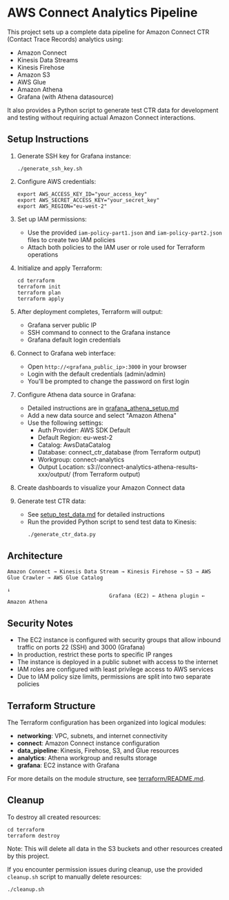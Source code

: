 # AWS Connect Analytics Pipeline

This project sets up a complete data pipeline for Amazon Connect CTR (Contact Trace Records) analytics using:
- Amazon Connect
- Kinesis Data Streams
- Kinesis Firehose
- Amazon S3
- AWS Glue
- Amazon Athena
- Grafana (with Athena datasource)

It also provides a Python script to generate test CTR data for development and testing without requiring actual Amazon Connect interactions.

## Setup Instructions

1. Generate SSH key for Grafana instance:
   ```
   ./generate_ssh_key.sh
   ```

2. Configure AWS credentials:
   ```
   export AWS_ACCESS_KEY_ID="your_access_key"
   export AWS_SECRET_ACCESS_KEY="your_secret_key"
   export AWS_REGION="eu-west-2"
   ```
   
3. Set up IAM permissions:
   - Use the provided `iam-policy-part1.json` and `iam-policy-part2.json` files to create two IAM policies
   - Attach both policies to the IAM user or role used for Terraform operations

4. Initialize and apply Terraform:
   ```
   cd terraform
   terraform init
   terraform plan
   terraform apply
   ```

5. After deployment completes, Terraform will output:
   - Grafana server public IP
   - SSH command to connect to the Grafana instance
   - Grafana default login credentials

6. Connect to Grafana web interface:
   - Open `http://<grafana_public_ip>:3000` in your browser
   - Login with the default credentials (admin/admin)
   - You'll be prompted to change the password on first login

7. Configure Athena data source in Grafana:
   - Detailed instructions are in [grafana_athena_setup.md](grafana_athena_setup.md)
   - Add a new data source and select "Amazon Athena"
   - Use the following settings:
     - Auth Provider: AWS SDK Default
     - Default Region: eu-west-2
     - Catalog: AwsDataCatalog
     - Database: connect_ctr_database (from Terraform output)
     - Workgroup: connect-analytics
     - Output Location: s3://connect-analytics-athena-results-xxx/output/ (from Terraform output)

8. Create dashboards to visualize your Amazon Connect data

9. Generate test CTR data:
   - See [setup_test_data.md](setup_test_data.md) for detailed instructions
   - Run the provided Python script to send test data to Kinesis:
     ```bash
     ./generate_ctr_data.py
     ```

## Architecture

```
Amazon Connect → Kinesis Data Stream → Kinesis Firehose → S3 → AWS Glue Crawler → AWS Glue Catalog
                                                                                       ↓
                                 Grafana (EC2) ← Athena plugin ← Amazon Athena
```

## Security Notes

- The EC2 instance is configured with security groups that allow inbound traffic on ports 22 (SSH) and 3000 (Grafana)
- In production, restrict these ports to specific IP ranges
- The instance is deployed in a public subnet with access to the internet
- IAM roles are configured with least privilege access to AWS services
- Due to IAM policy size limits, permissions are split into two separate policies

## Terraform Structure

The Terraform configuration has been organized into logical modules:

- **networking**: VPC, subnets, and internet connectivity
- **connect**: Amazon Connect instance configuration
- **data_pipeline**: Kinesis, Firehose, S3, and Glue resources
- **analytics**: Athena workgroup and results storage
- **grafana**: EC2 instance with Grafana

For more details on the module structure, see [terraform/README.md](terraform/README.md).

## Cleanup

To destroy all created resources:
```
cd terraform
terraform destroy
```

Note: This will delete all data in the S3 buckets and other resources created by this project.

If you encounter permission issues during cleanup, use the provided `cleanup.sh` script to manually delete resources:
```
./cleanup.sh
```